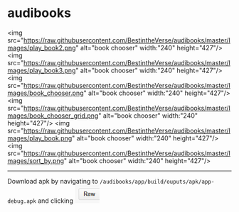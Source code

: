 # audibooks

<img src="https://raw.githubusercontent.com/BestintheVerse/audibooks/master/Images/play_book2.png" alt="book chooser" width:"240" height="427"/>
<img src="https://raw.githubusercontent.com/BestintheVerse/audibooks/master/Images/play_book3.png" alt="book chooser" width:"240" height="427"/>
<img src="https://raw.githubusercontent.com/BestintheVerse/audibooks/master/Images/book_chooser.png" alt="book chooser" width:"240" height="427"/>
<img src="https://raw.githubusercontent.com/BestintheVerse/audibooks/master/Images/book_chooser_grid.png" alt="book chooser" width:"240" height="427"/>
<img src="https://raw.githubusercontent.com/BestintheVerse/audibooks/master/Images/play_book.png" alt="book chooser" width:"240" height="427"/>
<img src="https://raw.githubusercontent.com/BestintheVerse/audibooks/master/Images/sort_by.png" alt="book chooser" width:"240" height="427"/>

------------
Download apk by navigating to `/audibooks/app/build/ouputs/apk/app-debug.apk` and clicking ![](https://raw.githubusercontent.com/BestintheVerse/audibooks/master/Images/raw.png)
